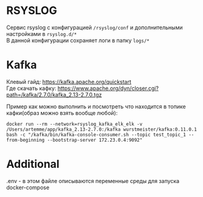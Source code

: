 # RSYSLOG
Сервис rsyslog с конфигурацией `/rsyslog/conf` и дополнительными настройками в `rsyslog.d/* `   
В данной конфигурации сохраняет логи в папку `logs/*`

# Kafka
Клевый гайд: https://kafka.apache.org/quickstart     
Где скачать кафку:  https://www.apache.org/dyn/closer.cgi?path=/kafka/2.7.0/kafka_2.13-2.7.0.tgz      

Пример как можно выполнить и посмотреть что находится в топике кафки(образ можно взять вообще любой):       

```
docker run --rm --network=rsyslog_kafka_elk_elk -v /Users/artemme/app/kafka_2.13-2.7.0:/kafka wurstmeister/kafka:0.11.0.1 bash -c "/kafka/bin/kafka-console-consumer.sh --topic test_topic_1 --from-beginning --bootstrap-server 172.23.0.4:9092"
```

# Additional
.env - в этом файле описываются переменные среды для запуска docker-compose
